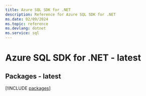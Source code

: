 ```yaml
---
title: Azure SQL SDK for .NET
description: Reference for Azure SQL SDK for .NET
ms.date: 02/09/2024
ms.topic: reference
ms.devlang: dotnet
ms.service: sql
---
```

# Azure SQL SDK for .NET - latest
## Packages - latest
[!INCLUDE [packages](sql-index.md)]